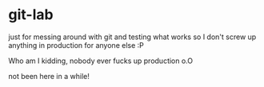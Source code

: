 # git-lab
just for messing around with git and testing what works so I don't screw up anything in production for anyone else :P 

Who am I kidding, nobody ever fucks up production o.O


not been here in a while!
